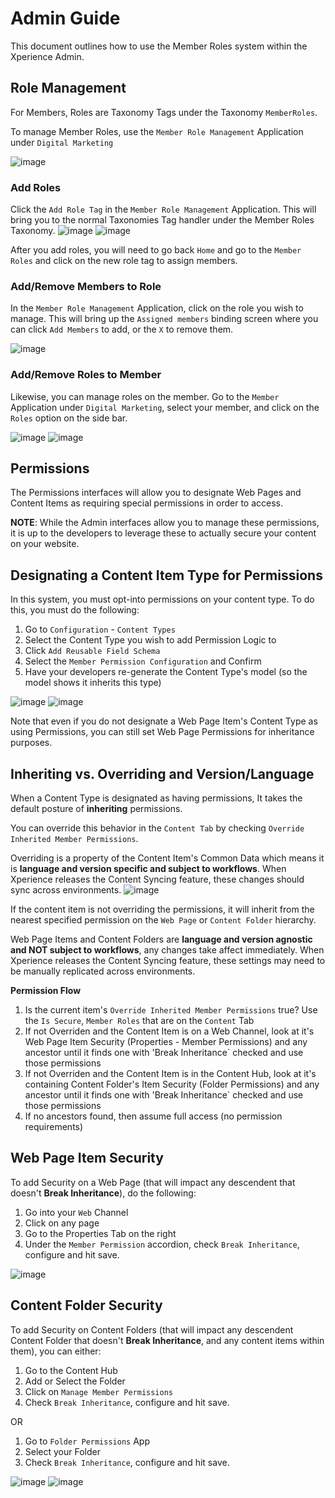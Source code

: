 # Admin Guide
This document outlines how to use the Member Roles system within the Xperience Admin.

## Role Management
For Members, Roles are Taxonomy Tags under the Taxonomy `MemberRoles`.

To manage Member Roles, use the `Member Role Management` Application under `Digital Marketing`

![image](https://github.com/user-attachments/assets/6aac4e15-e46a-4507-9d03-d68ecd3b6a19)

### Add Roles
Click the `Add Role Tag` in the `Member Role Management` Application.  This will bring you to the normal Taxonomies Tag handler under the Member Roles Taxonomy.
![image](https://github.com/user-attachments/assets/bcc483e2-70b0-4d6d-9373-ad598af45286)
![image](https://github.com/user-attachments/assets/bfc776a9-0088-4708-9484-3cb1a3b79f76)

After you add roles, you will need to go back `Home` and go to the `Member Roles` and click on the new role tag to assign members.

### Add/Remove Members to Role
In the `Member Role Management` Application, click on the role you wish to manage.  This will bring up the `Assigned members` binding screen where you can click `Add Members` to add, or the `X` to remove them.

![image](https://github.com/user-attachments/assets/55176532-25ba-46d4-9f66-7b2d0dbaac94)

### Add/Remove Roles to Member
Likewise, you can manage roles on the member.  Go to the `Member` Application under `Digital Marketing`, select your member, and click on the `Roles` option on the side bar.

![image](https://github.com/user-attachments/assets/7a933321-3e84-4554-9fad-c18b9b532ded)
![image](https://github.com/user-attachments/assets/cf6b0ab8-1a9f-4e66-97bc-5c8f2c7b28ed)

## Permissions
The Permissions interfaces will allow you to designate Web Pages and Content Items as requiring special permissions in order to access.

**NOTE**: While the Admin interfaces allow you to manage these permissions, it is up to the developers to leverage these to actually secure your content on your website.

## Designating a Content Item Type for Permissions
In this system, you must opt-into permissions on your content type.  To do this, you must do the following:

1. Go to `Configuration` - `Content Types`
2. Select the Content Type you wish to add Permission Logic to
3. Click `Add Reusable Field Schema`
4. Select the `Member Permission Configuration` and Confirm
5. Have your developers re-generate the Content Type's model (so the model shows it inherits this type)

![image](https://github.com/user-attachments/assets/1e0fd974-3801-4a52-a8ec-c0c9b4d0cfae)
![image](https://github.com/user-attachments/assets/d7bb9320-3d9b-46f2-ba0b-ee6166c95edc)

Note that even if you do not designate a Web Page Item's Content Type as using Permissions, you can still set Web Page Permissions for inheritance purposes.

## Inheriting vs. Overriding and Version/Language
When a Content Type is designated as having permissions, It takes the default posture of **inheriting** permissions.

You can override this behavior in the `Content Tab` by checking `Override Inherited Member Permissions`.  

Overriding is a property of the Content Item's Common Data which means it is **language and version specific and subject to workflows**.  When Xperience releases the Content Syncing feature, these changes should sync across environments.
![image](https://github.com/user-attachments/assets/70af815d-5fb5-4e06-9860-c7648ffb2c2c)

If the content item is not overriding the permissions, it will inherit from the nearest specified permission on the `Web Page` or `Content Folder` hierarchy.

Web Page Items and Content Folders are **language and version agnostic and NOT subject to workflows**, any changes take affect immediately.  When Xperience releases the Content Syncing feature, these settings may need to be manually replicated across environments.

**Permission Flow**
1. Is the current item's `Override Inherited Member Permissions` true?  Use the `Is Secure`, `Member Roles` that are on the `Content` Tab
2. If not Overriden and the Content Item is on a Web Channel, look at it's Web Page Item Security (Properties - Member Permissions) and any ancestor until it finds one with 'Break Inheritance` checked and use those permissions
3. If not Overriden and the Content Item is in the Content Hub, look at it's containing Content Folder's Item Security (Folder Permissions) and any ancestor until it finds one with 'Break Inheritance` checked and use those permissions 
4. If no ancestors found, then assume full access (no permission requirements)

## Web Page Item Security
To add Security on a Web Page (that will impact any descendent that doesn't **Break Inheritance**), do the following:

1. Go into your `Web` Channel
2. Click on any page
3. Go to the Properties Tab on the right
4. Under the `Member Permission` accordion, check `Break Inheritance`, configure and hit save.

![image](https://github.com/user-attachments/assets/44bc5527-7dbf-4bd7-b436-823c0e4a0597)


## Content Folder Security
To add Security on Content Folders (that will impact any descendent Content Folder that doesn't **Break Inheritance**, and any content items within them), you can either:

1. Go to the Content Hub
2. Add or Select the Folder
3. Click on `Manage Member Permissions`
4. Check `Break Inheritance`, configure and hit save.

OR

1. Go to `Folder Permissions` App
2. Select your Folder
3. Check `Break Inheritance`, configure and hit save.

![image](https://github.com/user-attachments/assets/b14a0cfe-ef16-4733-94d9-4ab7a55b07d9)
![image](https://github.com/user-attachments/assets/81fdef08-ff44-459b-8459-ebebf70324ba)
